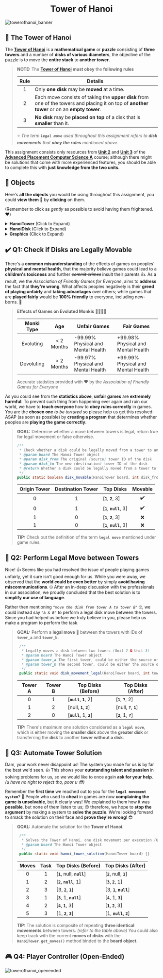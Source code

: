 <div align="center">
	<h1>Tower of Hanoi</h1>
</div>

![towerofhanoi_banner](https://user-images.githubusercontent.com/41904540/194917363-c366e1f9-67a5-45c6-8e20-7fc0d87372c8.png)

## 🎲 The Tower of Hanoi

The **[Tower of Hanoi](https://en.wikipedia.org/wiki/Tower_of_Hanoi)** is a **mathematical game** or **puzzle**
consisting of **three towers** and a number of **disks of various diameters**,
the objective of the puzzle is to move the **entire stack** to **another tower**.

> **NOTE:** The **[Tower of Hanoi](https://en.wikipedia.org/wiki/Tower_of_Hanoi) must obey** the **following rules**
>
> | Rule | Details                                                                                                                                     |
> | :--: | ------------------------------------------------------------------------------------------------------------------------------------------- |
> | 1    | Only **one disk** may be **moved** at a time.                                                                                               |
> | 2    | Each move consists of taking the **upper disk** from one of the towers and placing it on top of **another tower** or on an **empty tower**. |
> | 3    | **No disk** may be **placed on top** of a disk that is **smaller** than it.                                                                 |
>
> ⭐ *The term **`legal move`** used throughout this assignment refers to **disk movements** that **obey the rules** mentioned above*.

This assignment consists only resources from **[Unit 2](https://apstudents.collegeboard.org/courses/ap-computer-science-a)** and **[Unit 3](https://apstudents.collegeboard.org/courses/ap-computer-science-a)**
of the **[Advanced Placement Computer Science A](https://apstudents.collegeboard.org/courses/ap-computer-science-a)** course;
although there might be solutions that come with more experienced features,
you should be able to complete this with **just knowledge from the two units**.

## 🧰 Objects

Here's **all the objects** you would be using throughout this assignment,
you could **view them** 👀 by **clicking** on them.

(Remember to click as *gently* as possible to avoid having them frightened. ❤️)

<details>
	<summary><b>HanoiTower</b> (Click to Expand)</summary>

> **HanoiTower:** Game object that includes all the tower and disks
>
> ```java
> /**
>  * Request a disk movement from a tower to another, throws an exception if unattainable
>  * @param disk_from The original (source) tower ID of the disk
>  * @param disk_to The new (destination) tower ID of the disk
>  */
> public void move_disk(int disk_from, int disk_to) {}
> /**
>  * Gets the amount of disks in a tower
>  * @param tower_id The ID of the tower
>  * @return The amount of disks in a tower
>  */
> public int get_height(int tower_id) {}
> /**
>  * Gets the disk located at the top of a tower
>  * @param tower_id The ID of the tower
>  * @return The disk located at the top of a tower
>  */
> public HanoiDisk get_top(int tower_id) {}
> /**
>  * Gets the total amount of disks
>  * @return The total amount of disks
>  */
> public int get_disks() {}
> /**
>  * Gets the total amount of successful disk moves
>  * @return The total amount of successful disk moves
>  */
> public int get_moves() {}
> ```
</details>


<details>
	<summary><b>HanoiDisk</b> (Click to Expand)</summary>

> **HanoiDisk:** Disk that could be transfered between towers
>
> ```java
> /**
>  * Gets the ID of the disk
>  * @return The ID of the disk
>  */
> public byte get_id() {}
> ```
</details>

<details>
	<summary><b>Graphics</b> (Click to Expand)</summary>

> **Graphics:** Utilities for graphical programming in terminals
>
> | Color                    | Color                     | Color                   |
> | ------------------------ | ------------------------- | ----------------------- |
> | Graphics.**RED_DARK**    | Graphics.**AQUA_DARK**    | Graphics.**WHITE**      |
> | Graphics.**RED_LIGHT**   | Graphics.**AQUA_LIGHT**   | Graphics.**GRAY_DARK**  |
> | Graphics.**GOLD**        | Graphics.**BLUE_DARK**    | Graphics.**GRAY_LIGHT** |
> | Graphics.**YELLOW**      | Graphics.**BLUE_LIGHT**   | Graphics.**BLACK**      |
> | Graphics.**GREEN_DARK**  | Graphics.**PURPLE_DARK**  | Graphics.**BOLD**       |
> | Graphics.**GREEN_LIGHT** | Graphics.**PURPLE_LIGHT** | Graphics.**RESET**      |
>
> ```java
> /**
>  * Applies foreground text color to the following string
>  * @param red The red value of the foreground RGB color
>  * @param green The green value of the foreground RGB color
>  * @param blue The blue value of the foreground RGB color
>  * @return The chainable Graphics object
>  */
> public Graphics foreground(byte red, byte green, byte blue) {}
> /**
>  * Applies background text color to the following string
>  * @param red The red value of the background RGB color
>  * @param green The green value of the background RGB color
>  * @param blue The blue value of the background RGB color
>  * @return The chainable Graphics object
>  */
> public Graphics background(byte red, byte green, byte blue) {}
> /**
>  * Applies bold styling to the following string
>  * @return The chainable Graphics object
>  */
> public Graphics bold() {}
> /**
>  * Reset the styling of the following string
>  * @return The chainable Graphics object
>  */
> public Graphics reset() {}
> ```
</details>

## ✔️ Q1: Check if Disks are Legally Movable

There's a **common misunderstanding** of the effects of games on peoples' **physical and mental health**,
that the majority believe games could lead to a **children's toxicness** and further ~~*commit crimes*~~ insult their parents 👍.
As a result, we the *Association of Friendly Games for Everyone*, aims to **address** the fact that **they're wrong**.
What affects peoples negatively is their **greed of playing unfairly** and **taking advantages** over others;
while games that are **played fairly** would be **100% friendly** to everyone, including new-borns. 🧒

> **Effects of Games on Evoluted Monkis** 🐒🧑‍🤝‍🧑
>
> | Monki Type | Age        | Unfair Games                       | Fair Games                         |
> | :--------: | :--------: | ---------------------------------- | ---------------------------------- |
> | Evoluting  | < 2 Months | -99.99% Physical and Mental Health | +99.98% Physical and Mental Health |
> | Devoluting | > 2 Months | -99.97% Physical and Mental Health | +99.99% Physical and Mental Health |
>
> Accurate statistics provided with ❤️ by the *Association of Friendly Games for Everyone*

As you could see from the **statistics above**, **unfair games** are **extremely harmful**.
To prevent such thing from happening ever again and ruin our world, we have to **teach everyone** how to **obey rules correctly** in games.
You are the **chosen one** ~~*to be tortured*~~ so please help us get this resolved ASAP (as soon as possible)
by **creating a program** that determines whether peoples are **playing the game correctly**.

> **GOAL:** Determine whether a move between towers is legal, return true for legal movement or false otherwise.
> ```java
> /**
>  * Check whether a disk could be legally moved from a tower to another (Unit 2 & Unit 3)
>  * @param board The Hanoi Tower object
>  * @param disk_from The original (source) tower ID of the disk
>  * @param disk_to The new (destination) tower ID of the disk
>  * @return Whether a disk could be legally moved from a tower to another
>  */
> public static boolean disk_movable(HanoiTower board, int disk_from, int disk_to) {}
> ```
> | Origin Tower | Destination Tower | Top Disks                | Movable |
> | :----------: | :---------------: | ------------------------ | :-----: |
> | 0            | 1                 | [**`1`**, **`2`**, 3]    | ✔️       |
> | 0            | 1                 | [**`1`**, **`null`**, 3] | ✔️       |
> | 1            | 0                 | [**`1`**, **`2`**, 3]    | ❌       |
> | 1            | 0                 | [**`1`**, **`null`**, 3] | ❌       |
>
> **TIP:** Check out the definition of the term **`legal move`** mentioned under game rules.

## 👫 Q2: Perform Legal Move between Towers

Nice! 👍 Seems like you had resolved the issue of people playing games unfairly, yet it sure isn't good enough for us.
While you were away, we observed that the **world could be even better** by simply **avoid having miscommunications**. 🤐
After an in-deep discussion with the professionals in our association,
we proudly concluded that the best solution is to **simplify our use of language**.

Rather then mentioning *`"move the disk from tower A to tower B"`* 🙄,
we could instead say *`"A & B"`* to perform a legal disk move between the towers.
Since you had helped us before we truly believe in you,
please help us make a program to perform the task.

> **GOAL:** Perform a **legal move** 💱 between the towers with IDs of **`tower_a`** and **`tower_b`**.
> ```java
>  /**
>   * Legally moves a disk between two towers (Unit 2 & Unit 3)
>   * @param board The Hanoi Tower object
>   * @param tower_a The first tower, could be either the source or destination of the disk
>   * @param tower_b The second tower, could be either the source or destination of the disk
>   */
>  public static void disk_movement_legal(HanoiTower board, int tower_a, int tower_b) {}
> ```
> | Tower A | Tower B | Top Disks (Before)       | Top Disks (After)        |
> | :-----: | :-----: | ------------------------ | ------------------------ |
> | 0       | 1       | [**`null`**, **`1`**, 2] | [**`1`**, **`?`**, 2]    |
> | 1       | 2       | [null, **`1`**, **`2`**] | [null, **`?`**, **`1`**] |
> | 2       | 0       | [**`null`**, 1, **`2`**] | [**`2`**, 1, **`?`**]    |
>
> **TIP:** There's maximum one solution considered as a **`legal move`**,
> which is either moving the **smaller disk** above the **greater disk**
> or transferring the **disk** to another **tower without a disk**.

## 🦾 Q3: Automate Tower Solution

Dam, your work never disappoint us! The system you made for us is by far the best we'd seen. 👍
This shows your **outstanding talent and passion** in solving problems for us, so we would like to once again **ask for your help**.
*(u have no right to reject tho, poor u 😳)*

Remember the **first time** we reached out to you for the **`legal movement system`**? 💭
People who used to **cheat** in games are now **complaining the game is unsolvable**, but it clearly was!
We explained to them how it was **possible**, but none of them listen to us; 😔
therefore, we hope to **stop the argument** by making a system to **solve the puzzle**.
We're looking forward to smack the solution on their face and **prove they're wrong**! 😎

> **GOAL:** Automate the solution for the **Tower of Hanoi**.
> ```java
>  /**
>   * Solves the Tower of Hanoi, one disk movement per execution (Unit 2 & Unit 3)
>   * @param board The Hanoi Tower object
>   */
>  public static void hanoi_tower_solution(HanoiTower board) {}
> ```
> | Moves | Task | Top Disks (Before)          | Top Disks (After)        |
> | :---: | :--: | --------------------------- | ------------------------ |
> | 0     | 1    | [**`1`**, null, **`null`**] | [**`2`**, null, **`1`**] |
> | 1     | 2    | [**`2`**, **`null`**, 1]    | [**`3`**, **`2`**, 1]    |
> | 2     | 3    | [3, **`2`**, **`1`**]       | [3, **`1`**, **`null`**] |
> | 3     | 1    | [**`3`**, 1, **`null`**]    | [**`4`**, 1, **`3`**]    |
> | 4     | 2    | [**`4`**, **`1`**, 3]       | [**`1`**, **`2`**, 3]    |
> | 5     | 3    | [1, **`2`**, **`3`**]       | [1, **`null`**, **`2`**] |
> 
> **TIP:** The solution is composite of repeating **three identical movements** between towers. *(refer to the table above)*
> You could also keep track with the current **moves of disks** with the
> **`HanoiTower.get_moves()`** method binded to the **board object**.

## 🎮 Q4: Player Controller (Open-Ended)

![towerofhanoi_openended](https://user-images.githubusercontent.com/41904540/199811719-8a59c291-8202-4b60-a2ba-8af34c406edb.png)
